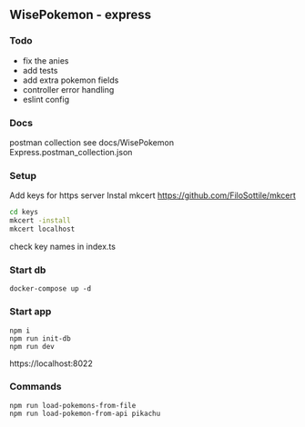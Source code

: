 ## WisePokemon - express

### Todo
* fix the anies
* add tests
* add extra pokemon fields
* controller error handling
* eslint config

### Docs

postman collection
see docs/WisePokemon Express.postman_collection.json

### Setup

Add keys for https server
Instal mkcert https://github.com/FiloSottile/mkcert

```bash
cd keys
mkcert -install
mkcert localhost
```

check key names in index.ts

### Start db
```
docker-compose up -d
```

### Start app
```
npm i
npm run init-db
npm run dev
```

https://localhost:8022

### Commands
```
npm run load-pokemons-from-file
npm run load-pokemon-from-api pikachu
```